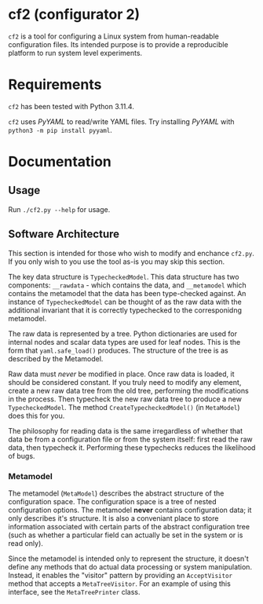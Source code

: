 # cf2 (configurator 2)
`cf2` is a tool for configuring a Linux system from human-readable configuration files.
Its intended purpose is to provide a reproducible platform to run system level
experiments.

# Requirements
`cf2` has been tested with Python 3.11.4.

`cf2` uses _PyYAML_ to read/write YAML files.
Try installing _PyYAML_ with `python3 -m pip install pyyaml`.

# Documentation
## Usage
Run `./cf2.py --help` for usage.

## Software Architecture
This section is intended for those who wish to modify and enchance `cf2.py`.
If you only wish to you use the tool as-is you may skip this section.

The key data structure is `TypecheckedModel`.
This data structure has two components: `__rawdata` - which contains the data,
and `__metamodel` which contains the metamodel that the data has been
type-checked against.
An instance of `TypecheckedModel` can be thought of as the raw data
with the additional invariant that it is correctly typechecked to the
corresponidng metamodel.

The raw data is represented by a tree.
Python dictionaries are used for internal nodes and scalar data types are used
for leaf nodes.
This is the form that `yaml.safe_load()` produces.
The structure of the tree is as described by the Metamodel.

Raw data must _never_ be modified in place.
Once raw data is loaded, it should be considered constant.
If you truly need to modify any element, create a new raw data tree from the 
old tree, performing the modifications in the process.
Then typecheck the new raw data tree to produce a new `TypecheckedModel`.
The method `CreateTypecheckedModel()` (in `MetaModel`) does this for you.

The philosophy for reading data is the same irregardless of whether that data
be from a configuration file or from the system itself:
first read the raw data, then typecheck it.
Performing these typechecks reduces the likelihood of bugs.

### Metamodel
The metamodel (`MetaModel`) describes the abstract structure of the configuration space.
The configuration space is a tree of nested configuration options.
The metamodel __never__ contains configuration data; it only describes it's
structure.
It is also a conveniant place to store information associated with certain 
parts of the abstract configuration tree (such as whether a particular field 
can actually be set in the system or is read only).

Since the metamodel is intended only to represent the structure, it doesn't
define any methods that do actual data processing or system manipulation.
Instead, it enables the "visitor" pattern by providing an `AcceptVisitor` 
method that accepts a `MetaTreeVisitor`.
For an example of using this interface, see the `MetaTreePrinter` class.


